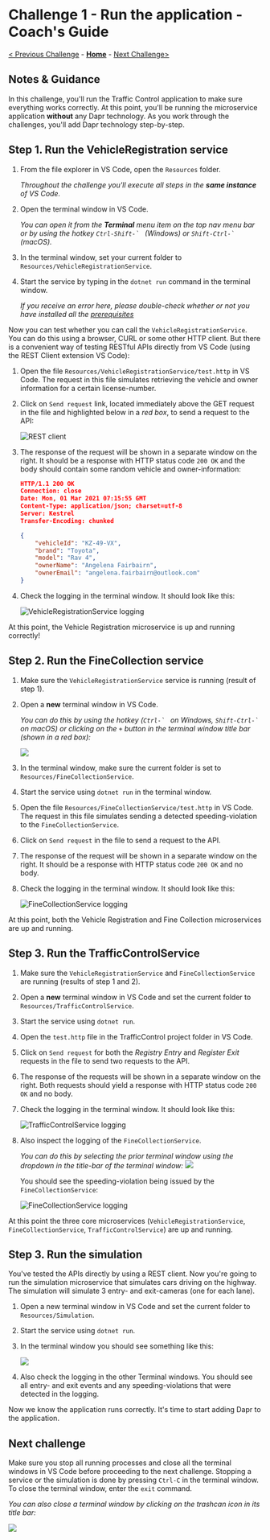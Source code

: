 # Challenge 1 - Run the application - Coach's Guide

[< Previous Challenge](./Solution-00.md) - **[Home](./README.md)** - [Next Challenge>](./Solution-02.md)

## Notes & Guidance

In this challenge, you'll run the Traffic Control application to make sure everything works correctly. At this point, you'll be running the microservice application **without** any Dapr technology. As you work through the challenges, you'll add Dapr technology step-by-step.

## Step 1. Run the VehicleRegistration service

1. From the file explorer in VS Code, open the `Resources` folder.

   *Throughout the challenge you'll execute *all steps* in the **same instance** of VS Code.*

1. Open the terminal window in VS Code.

   *You can open it from the **Terminal** menu item on the top nav menu bar or by using the hotkey ``Ctrl-Shift-` `` (Windows) or ``Shift-Ctrl-` `` (macOS).*

1. In the terminal window, set your current folder to `Resources/VehicleRegistrationService`.

1. Start the service by typing in the `dotnet run` command in the terminal window.

   *If you receive an error here, please double-check whether or not you have installed all the [prerequisites](../README.md#Prerequisites)*

Now you can test whether you can call the `VehicleRegistrationService`. You can do this using a browser, CURL or some other HTTP client. But there is a convenient way of testing RESTful APIs directly from VS Code (using the REST Client extension VS Code):

1. Open the file `Resources/VehicleRegistrationService/test.http` in VS Code. The request in this file simulates retrieving the vehicle and owner information for a certain license-number.

1. Click on `Send request` link, located immediately above the GET request in the file and highlighted below in a *red box*, to send a request to the API:

   ![REST client](../images/Challenge-01/rest-client.png)

1. The response of the request will be shown in a separate window on the right. It should be a response with HTTP status code `200 OK` and the body should contain some random vehicle and owner-information:

   ```json
   HTTP/1.1 200 OK
   Connection: close
   Date: Mon, 01 Mar 2021 07:15:55 GMT
   Content-Type: application/json; charset=utf-8
   Server: Kestrel
   Transfer-Encoding: chunked
   
   {
       "vehicleId": "KZ-49-VX",
       "brand": "Toyota",
       "model": "Rav 4",
       "ownerName": "Angelena Fairbairn",
       "ownerEmail": "angelena.fairbairn@outlook.com"
   }
   ```

1. Check the logging in the terminal window. It should look like this:

   ![VehicleRegistrationService logging](../images/Challenge-01/logging-vehicleregistrationservice.png)

At this point, the Vehicle Registration microservice is up and running correctly!

## Step 2. Run the FineCollection service

1. Make sure the `VehicleRegistrationService` service is running (result of step 1).

1. Open a **new** terminal window in VS Code.

    *You can do this by using the hotkey (``Ctrl-` `` on Windows, ``Shift-Ctrl-` `` on macOS) or clicking on the `+` button in the terminal window title bar (shown in a red box):*

    ![](../images/Challenge-01/terminal-new.png)

1. In the terminal window, make sure the current folder is set to `Resources/FineCollectionService`.

1. Start the service using `dotnet run` in the terminal window.

1. Open the file `Resources/FineCollectionService/test.http` in VS Code. The request in this file simulates sending a detected speeding-violation to the `FineCollectionService`.

1. Click on `Send request` in the file to send a request to the API.

1. The response of the request will be shown in a separate window on the right. It should be a response with HTTP status code `200 OK` and no body.

1. Check the logging in the terminal window. It should look like this:

    ![FineCollectionService logging](../images/Challenge-01/logging-finecollectionservice.png)

At this point, both the Vehicle Registration and Fine Collection microservices are up and running.

## Step 3. Run the TrafficControlService

1. Make sure the `VehicleRegistrationService` and `FineCollectionService` are running (results of step 1 and 2).

1. Open a **new** terminal window in VS Code and set the current folder to `Resources/TrafficControlService`.

1. Start the service using `dotnet run`.

1. Open the `test.http` file in the TrafficControl project folder in VS Code.

1. Click on `Send request` for both the *Registry Entry* and *Register Exit* requests in the file to send two requests to the API.

1. The response of the requests will be shown in a separate window on the right. Both requests should yield a response with HTTP status code `200 OK` and no body.

1. Check the logging in the terminal window. It should look like this:

    ![TrafficControlService logging](../images/Challenge-01/logging-trafficcontrolservice.png)

1. Also inspect the logging of the `FineCollectionService`.

    *You can do this by selecting the prior terminal window using the dropdown in the title-bar of the terminal window:*
    ![](../images/Challenge-01/terminal-dropdown.png)

    You should see the speeding-violation being issued by the `FineCollectionService`:

    ![FineCollectionService logging](../images/Challenge-01/logging-finecollectionservice.png)

At this point the three core microservices (`VehicleRegistrationService`, `FineCollectionService`, `TrafficControlService`) are up and running.

## Step 3. Run the simulation

You've tested the APIs directly by using a REST client. Now you're going to run the simulation microservice that simulates cars driving on the highway. The simulation will simulate 3 entry- and exit-cameras (one for each lane).

1. Open a new terminal window in VS Code and set the current folder to `Resources/Simulation`.

1. Start the service using `dotnet run`.

1. In the terminal window you should see something like this:

    ![](../images/Challenge-01/logging-simulation.png)

1. Also check the logging in the other Terminal windows. You should see all entry- and exit events and any speeding-violations that were detected in the logging.

Now we know the application runs correctly. It's time to start adding Dapr to the application.

## Next challenge

Make sure you stop all running processes and close all the terminal windows in VS Code before proceeding to the next challenge. Stopping a service or the simulation is done by pressing `Ctrl-C` in the terminal window. To close the terminal window, enter the `exit` command.

*You can also close a terminal window by clicking on the trashcan icon in its title bar:*

![](../images/Challenge-01/terminal-trashcan.png)

